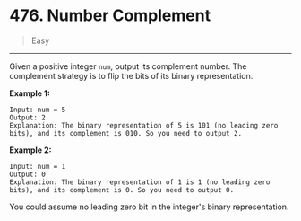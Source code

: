 # 476. Number Complement

> Easy

------

Given a positive integer `num`, output its complement number. The complement strategy is to flip the bits of its binary representation.

**Example 1:**

```
Input: num = 5
Output: 2
Explanation: The binary representation of 5 is 101 (no leading zero bits), and its complement is 010. So you need to output 2.
```

**Example 2:**

```
Input: num = 1
Output: 0
Explanation: The binary representation of 1 is 1 (no leading zero bits), and its complement is 0. So you need to output 0.
```

You could assume no leading zero bit in the integer's binary representation.